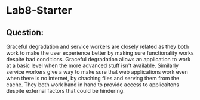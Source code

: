 # Lab8-Starter

## Question:
Graceful degradation and service workers are closely related as they both work to make the user experience better by making sure functionality works despite bad conditions.
Graceful degradation allows an application to work at a basic level when the more advanced stuff isn't available. Similarly service workers give a way to make sure that 
web applications work even when there is no internet, by chaching files and serving them from the cache. They both work hand in hand to provide access to applicaitons despite external factors
that could be hindering.